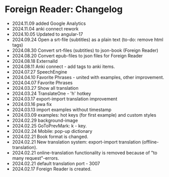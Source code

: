 # Foreign Reader: Changelog

- 2024.11.09 added Google Analytics
- 2024.11.04 anki connect rework
- 2024.10.05 Updated to angular-17
- 2024.09.24 Open a srt-file (subtitles) as a plain text (to-do: remove html tags)
- 2024.08.30 Convert srt-files (subtitles) to json-book (Foreign Reader)
- 2024.08.20 Convert epub-files to json files for Foreign Reader
- 2024.08.18 ExternalId
- 2024.08.11 Anki connect - add tags to anki items.
- 2024.07.27 SpeechEngine
- 2024.04.10 Favorite Phrases - united with examples, other improvement.
- 2024.04.07 Favorite Phrases
- 2024.03.27 Show all translation
- 2024.03.24 TranslateOne - 'h' hotkey
- 2024.03.17 export-import translation improvement
- 2024.03.16 pwa fix
- 2024.03.13 import examples without timestamp
- 2024.03.09 examples: hot keys (for first example) and custom styles
- 2024.02.29 background-image
- 2024.02.25 GoToPrevMark: k - key. 
- 2024.02.24 Mobile: pop-up dictionary
- 2024.02.21 Book format is changed.
- 2024.02.21 New translation system: export-import translation (offline-translation).
- 2024.02.21 online-translation functionality is removed because of "to many request"-errors.
- 2024.02.21 default translation port - 3007
- 2024.02.17 Foreign Reader is created.
